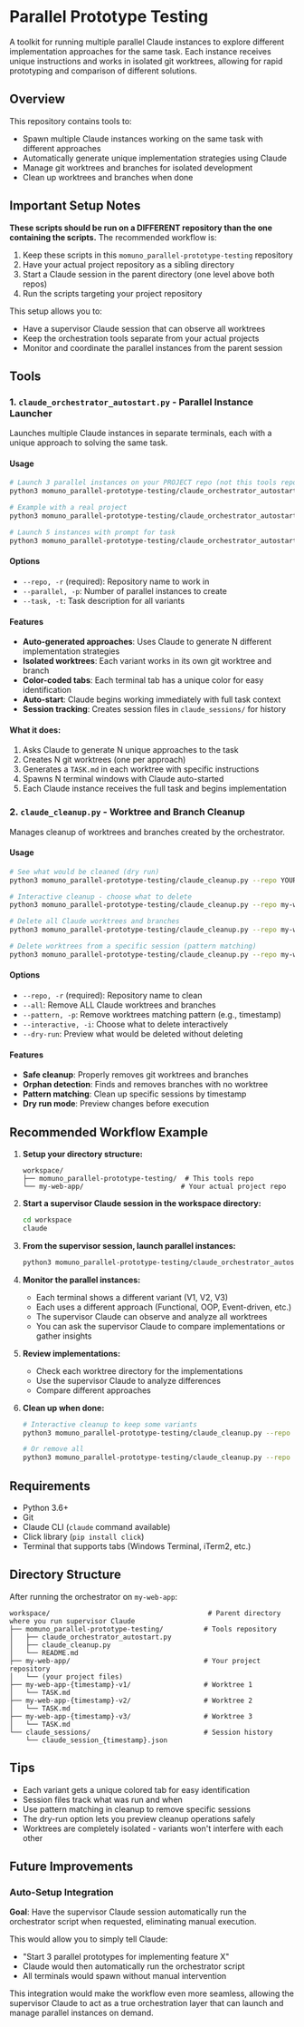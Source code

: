 # Parallel Prototype Testing

A toolkit for running multiple parallel Claude instances to explore different implementation approaches for the same task. Each instance receives unique instructions and works in isolated git worktrees, allowing for rapid prototyping and comparison of different solutions.

## Overview

This repository contains tools to:
- Spawn multiple Claude instances working on the same task with different approaches
- Automatically generate unique implementation strategies using Claude
- Manage git worktrees and branches for isolated development
- Clean up worktrees and branches when done

## Important Setup Notes

**These scripts should be run on a DIFFERENT repository than the one containing the scripts.** The recommended workflow is:

1. Keep these scripts in this `momuno_parallel-prototype-testing` repository
2. Have your actual project repository as a sibling directory
3. Start a Claude session in the parent directory (one level above both repos)
4. Run the scripts targeting your project repository

This setup allows you to:
- Have a supervisor Claude session that can observe all worktrees
- Keep the orchestration tools separate from your actual projects
- Monitor and coordinate the parallel instances from the parent session

## Tools

### 1. `claude_orchestrator_autostart.py` - Parallel Instance Launcher

Launches multiple Claude instances in separate terminals, each with a unique approach to solving the same task.

#### Usage

```bash
# Launch 3 parallel instances on your PROJECT repo (not this tools repo)
python3 momuno_parallel-prototype-testing/claude_orchestrator_autostart.py --repo YOUR_PROJECT_REPO --parallel 3 --task 'implement a feature'

# Example with a real project
python3 momuno_parallel-prototype-testing/claude_orchestrator_autostart.py --repo my-web-app --parallel 3 --task 'explore a prototype for an onboarding guide'

# Launch 5 instances with prompt for task
python3 momuno_parallel-prototype-testing/claude_orchestrator_autostart.py --repo my-web-app -p 5
```

#### Options
- `--repo, -r` (required): Repository name to work in
- `--parallel, -p`: Number of parallel instances to create
- `--task, -t`: Task description for all variants

#### Features
- **Auto-generated approaches**: Uses Claude to generate N different implementation strategies
- **Isolated worktrees**: Each variant works in its own git worktree and branch
- **Color-coded tabs**: Each terminal tab has a unique color for easy identification
- **Auto-start**: Claude begins working immediately with full task context
- **Session tracking**: Creates session files in `claude_sessions/` for history

#### What it does:
1. Asks Claude to generate N unique approaches to the task
2. Creates N git worktrees (one per approach)
3. Generates a `TASK.md` in each worktree with specific instructions
4. Spawns N terminal windows with Claude auto-started
5. Each Claude instance receives the full task and begins implementation

### 2. `claude_cleanup.py` - Worktree and Branch Cleanup

Manages cleanup of worktrees and branches created by the orchestrator.

#### Usage

```bash
# See what would be cleaned (dry run)
python3 momuno_parallel-prototype-testing/claude_cleanup.py --repo YOUR_PROJECT_REPO --dry-run

# Interactive cleanup - choose what to delete
python3 momuno_parallel-prototype-testing/claude_cleanup.py --repo my-web-app -i

# Delete all Claude worktrees and branches
python3 momuno_parallel-prototype-testing/claude_cleanup.py --repo my-web-app --all

# Delete worktrees from a specific session (pattern matching)
python3 momuno_parallel-prototype-testing/claude_cleanup.py --repo my-web-app --pattern "20250929_1127"
```

#### Options
- `--repo, -r` (required): Repository name to clean
- `--all`: Remove ALL Claude worktrees and branches
- `--pattern, -p`: Remove worktrees matching pattern (e.g., timestamp)
- `--interactive, -i`: Choose what to delete interactively
- `--dry-run`: Preview what would be deleted without deleting

#### Features
- **Safe cleanup**: Properly removes git worktrees and branches
- **Orphan detection**: Finds and removes branches with no worktree
- **Pattern matching**: Clean up specific sessions by timestamp
- **Dry run mode**: Preview changes before execution

## Recommended Workflow Example

1. **Setup your directory structure:**
   ```
   workspace/
   ├── momuno_parallel-prototype-testing/  # This tools repo
   └── my-web-app/                        # Your actual project repo
   ```

2. **Start a supervisor Claude session in the workspace directory:**
   ```bash
   cd workspace
   claude
   ```

3. **From the supervisor session, launch parallel instances:**
   ```bash
   python3 momuno_parallel-prototype-testing/claude_orchestrator_autostart.py --repo my-web-app -p 3 --task "implement a todo app with React"
   ```

4. **Monitor the parallel instances:**
   - Each terminal shows a different variant (V1, V2, V3)
   - Each uses a different approach (Functional, OOP, Event-driven, etc.)
   - The supervisor Claude can observe and analyze all worktrees
   - You can ask the supervisor Claude to compare implementations or gather insights

5. **Review implementations:**
   - Check each worktree directory for the implementations
   - Use the supervisor Claude to analyze differences
   - Compare different approaches

6. **Clean up when done:**
   ```bash
   # Interactive cleanup to keep some variants
   python3 momuno_parallel-prototype-testing/claude_cleanup.py --repo my-web-app -i
   
   # Or remove all
   python3 momuno_parallel-prototype-testing/claude_cleanup.py --repo my-web-app --all
   ```

## Requirements

- Python 3.6+
- Git
- Claude CLI (`claude` command available)
- Click library (`pip install click`)
- Terminal that supports tabs (Windows Terminal, iTerm2, etc.)

## Directory Structure

After running the orchestrator on `my-web-app`:
```
workspace/                                       # Parent directory where you run supervisor Claude
├── momuno_parallel-prototype-testing/          # Tools repository
│   ├── claude_orchestrator_autostart.py
│   ├── claude_cleanup.py
│   └── README.md
├── my-web-app/                                 # Your project repository
│   └── (your project files)
├── my-web-app-{timestamp}-v1/                  # Worktree 1
│   └── TASK.md
├── my-web-app-{timestamp}-v2/                  # Worktree 2
│   └── TASK.md
├── my-web-app-{timestamp}-v3/                  # Worktree 3
│   └── TASK.md
└── claude_sessions/                            # Session history
    └── claude_session_{timestamp}.json
```

## Tips

- Each variant gets a unique colored tab for easy identification
- Session files track what was run and when
- Use pattern matching in cleanup to remove specific sessions
- The dry-run option lets you preview cleanup operations safely
- Worktrees are completely isolated - variants won't interfere with each other

## Future Improvements

### Auto-Setup Integration
**Goal**: Have the supervisor Claude session automatically run the orchestrator script when requested, eliminating manual execution.

This would allow you to simply tell Claude:
- "Start 3 parallel prototypes for implementing feature X"
- Claude would then automatically run the orchestrator script
- All terminals would spawn without manual intervention

This integration would make the workflow even more seamless, allowing the supervisor Claude to act as a true orchestration layer that can launch and manage parallel instances on demand.